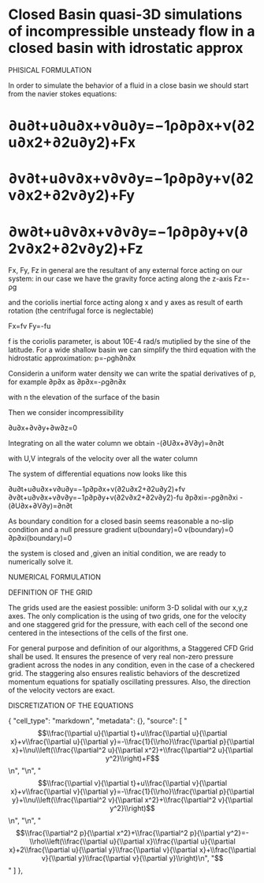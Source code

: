 # Closed Basin quasi-3D simulations of incompressible unsteady flow in a closed basin with idrostatic approx

PHISICAL FORMULATION

In order to simulate the behavior of a fluid in a close basin we should start from the navier stokes equations:

# ∂u∂t+u∂u∂x+v∂u∂y=−1ρ∂p∂x+ν(∂2u∂x2+∂2u∂y2)+Fx
# ∂v∂t+u∂v∂x+v∂v∂y=−1ρ∂p∂y+ν(∂2v∂x2+∂2v∂y2)+Fy
# ∂w∂t+u∂v∂x+v∂v∂y=−1ρ∂p∂y+ν(∂2v∂x2+∂2v∂y2)+Fz

Fx, Fy, Fz in general are the resultant of any external force acting on our system:
in our case we have the gravity force acting along the z-axis 
Fz=-ρg

and the coriolis inertial force acting along x and y axes as result of earth rotation (the centrifugal force is neglectable)

Fx=fv
Fy=-fu

f is the coriolis parameter, is about 10E-4 rad/s mutiplied by the sine of the latitude.
For a wide shallow basin we can simplify the third equation with the hidrostatic approximation:
p=-ρgh∂n∂x

Considerin a uniform water density we can write the spatial derivatives of p, for example ∂p∂x as
∂p∂x=-ρg∂n∂x

with n the elevation of the surface of the basin

Then we consider incompressibility

∂u∂x+∂v∂y+∂w∂z=0

Integrating on all the water column we obtain
-(∂U∂x+∂V∂y)=∂n∂t

with U,V integrals of the velocity over all the water column 

The system of differential equations now looks like this

∂u∂t+u∂u∂x+v∂u∂y=−1ρ∂p∂x+ν(∂2u∂x2+∂2u∂y2)+fv
∂v∂t+u∂v∂x+v∂v∂y=−1ρ∂p∂y+ν(∂2v∂x2+∂2v∂y2)-fu
∂p∂xi=-ρg∂n∂xi
-(∂U∂x+∂V∂y)=∂n∂t

As boundary condition for a closed basin seems reasonable a no-slip condition and a null pressure gradient
u(boundary)=0
v(boundary)=0
∂p∂xi(boundary)=0


the system is closed and ,given an initial condition, we are ready to numerically solve it.

NUMERICAL FORMULATION

DEFINITION OF THE GRID

The grids used are the easiest possible: uniform 3-D  solidal with our x,y,z axes.
The only complication is the using of two grids, one for the velocity and one staggered grid for the pressure, with each cell of the second one centered in the intesections of the cells of the first one.

For general purpose and definition of our algorithms, a Staggered CFD Grid shall be used. It ensures the presence of very real non-zero pressure gradient across the nodes in any condition, even in the case of a checkered grid. The staggering also ensures realistic behaviors of the descretized momentum equations for spatially oscillating pressures. Also, the direction of the velocity vectors are exact.

DISCRETIZATION OF THE EQUATIONS

  {
   "cell_type": "markdown",
   "metadata": {},
   "source": [
    "$$\\frac{\\partial u}{\\partial t}+u\\frac{\\partial u}{\\partial x}+v\\frac{\\partial u}{\\partial y}=-\\frac{1}{\\rho}\\frac{\\partial p}{\\partial x}+\\nu\\left(\\frac{\\partial^2 u}{\\partial x^2}+\\frac{\\partial^2 u}{\\partial y^2}\\right)+F$$\n",
    "\n",
    "$$\\frac{\\partial v}{\\partial t}+u\\frac{\\partial v}{\\partial x}+v\\frac{\\partial v}{\\partial y}=-\\frac{1}{\\rho}\\frac{\\partial p}{\\partial y}+\\nu\\left(\\frac{\\partial^2 v}{\\partial x^2}+\\frac{\\partial^2 v}{\\partial y^2}\\right)$$\n",
    "\n",
    "$$\\frac{\\partial^2 p}{\\partial x^2}+\\frac{\\partial^2 p}{\\partial y^2}=-\\rho\\left(\\frac{\\partial u}{\\partial x}\\frac{\\partial u}{\\partial x}+2\\frac{\\partial u}{\\partial y}\\frac{\\partial v}{\\partial x}+\\frac{\\partial v}{\\partial y}\\frac{\\partial v}{\\partial y}\\right)\n",
    "$$"
   ]
  },














